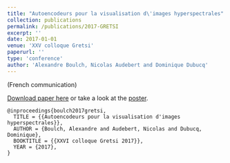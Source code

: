 ```yaml
---
title: "Autoencodeurs pour la visualisation d\'images hyperspectrales"
collection: publications
permalink: /publications/2017-GRETSI
excerpt: ''
date: 2017-01-01
venue: 'XXV colloque Gretsi'
paperurl: ''
type: 'conference'
author: 'Alexandre Boulch, Nicolas Audebert and Dominique Dubucq'
---
```



(French communication)


[Download paper here](https://aboulch.github.io/files/2017_gretsi-autoencodeurs.pdf) or take a look at the [poster](https://aboulch.github.io/files/posters/2017_gretsi-autoencodeurs_poster.pdf).

```
@inproceedings{boulch2017gretsi,
  TITLE = {{Autoencodeurs pour la visualisation d'images hyperspectrales}},
  AUTHOR = {Boulch, Alexandre and Audebert, Nicolas and Dubucq, Dominique},
  BOOKTITLE = {{XXVI colloque Gretsi 2017}},
  YEAR = {2017},
}

```
